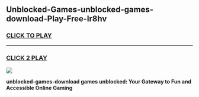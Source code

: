
## Unblocked-Games-unblocked-games-download-Play-Free-lr8hv
<h3>
<a href="https://premium76.site?title=unblocked-games-download&ref=12A">CLICK TO PLAY</a></h3>
<hr>

<h3>
<a href="https://premium76.site?title=unblocked-games-download&ref=12A">CLICK 2 PLAY</a>
  
</h3>

<a href="https://premium76.site?title=unblocked-games-download&ref=12A"><img src="https://clearcache.store/games.png"></a>


**unblocked-games-download games unblocked: Your Gateway to Fun and Accessible Online Gaming**
